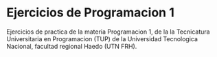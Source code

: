 # Ejercicios de Programacion 1
Ejercicios de practica de la materia Programacion 1, de la la Tecnicatura Universitaria en Programacion (TUP) de la Universidad Tecnologica Nacional, facultad regional Haedo (UTN FRH).
